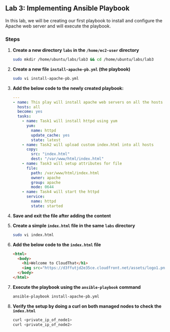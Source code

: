 ## Lab 3: Implementing Ansible Playbook

In this lab, we will be creating our first playbook to install and configure the Apache web server and will execute the playbook.

### Steps

1. **Create a new directory `labs` in the `/home/ec2-user` directory**

    ```sh
    sudo mkdir /home/ubuntu/labs/lab3 && cd /home/ubuntu/labs/lab3
    ```

2. **Create a new file `install-apache-pb.yml` (the playbook)**

    ```sh
    sudo vi install-apache-pb.yml
    ```

3. **Add the below code to the newly created playbook:**

    ```yaml
    ---
    - name: This play will install apache web servers on all the hosts
      hosts: all
      become: yes
      tasks:
        - name: Task1 will install httpd using yum
          yum:
            name: httpd
            update_cache: yes
            state: latest
        - name: Task2 will upload custom index.html into all hosts
          copy:
            src: "index.html"
            dest: "/var/www/html/index.html"
        - name: Task3 will setup attributes for file
          file:
            path: /var/www/html/index.html
            owner: apache
            group: apache
            mode: 0644
        - name: Task4 will start the httpd
          service:
            name: httpd
            state: started
    ```

4. **Save and exit the file after adding the content**

5. **Create a simple `index.html` file in the same `labs` directory**

    ```sh
    sudo vi index.html
    ```

6. **Add the below code to the `index.html` file**

    ```html
    <html>
      <body>
        <h1>Welcome to CloudThat</h1>
        <img src="https://d3ffutjd2e35ce.cloudfront.net/assets/logo1.png">
      </body>
    </html>
    ```

7. **Execute the playbook using the `ansible-playbook` command**

    ```sh
    ansible-playbook install-apache-pb.yml
    ```

8. **Verify the setup by doing a curl on both managed nodes to check the `index.html`**

    ```sh
    curl <private_ip_of_node1>
    curl <private_ip_of_node2>
    ```
